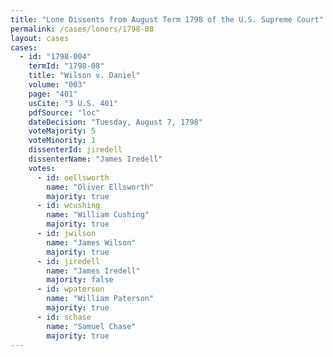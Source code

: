 ```yaml
---
title: "Lone Dissents from August Term 1798 of the U.S. Supreme Court"
permalink: /cases/loners/1798-08
layout: cases
cases:
  - id: "1798-004"
    termId: "1798-08"
    title: "Wilson v. Daniel"
    volume: "003"
    page: "401"
    usCite: "3 U.S. 401"
    pdfSource: "loc"
    dateDecision: "Tuesday, August 7, 1798"
    voteMajority: 5
    voteMinority: 1
    dissenterId: jiredell
    dissenterName: "James Iredell"
    votes:
      - id: oellsworth
        name: "Oliver Ellsworth"
        majority: true
      - id: wcushing
        name: "William Cushing"
        majority: true
      - id: jwilson
        name: "James Wilson"
        majority: true
      - id: jiredell
        name: "James Iredell"
        majority: false
      - id: wpaterson
        name: "William Paterson"
        majority: true
      - id: schase
        name: "Samuel Chase"
        majority: true
---
```

